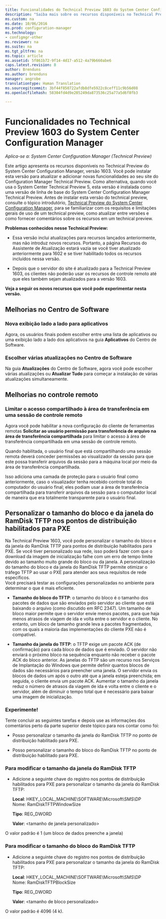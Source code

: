 ```yaml
---
title: Funcionalidades do Technical Preview 1603 do System Center Configuration Manager | Microsoft Docs
description: "Saiba mais sobre os recursos disponíveis no Technical Preview do System Center Configuration Manager, versão 1603."
ms.custom: na
ms.date: 10/06/2016
ms.prod: configuration-manager
ms.technology:
- configmgr-other
ms.reviewer: na
ms.suite: na
ms.tgt_pltfrm: na
ms.topic: article
ms.assetid: 5f861b72-9f14-4d17-a512-4a79b660abe6
caps.latest.revision: 8
author: Brenduns
ms.author: brenduns
manager: angrobe
translationtype: Human Translation
ms.sourcegitcommit: 3bf44f850722afdb8dfe5922c8ceff11c9b56d08
ms.openlocfilehash: 58304fd4d9e205249da873536c25a77a5d6f8fb3

---
```

# <a name="capabilities-in-technical-preview-1603-for-system-center-configuration-manager"></a>Funcionalidades no Technical Preview 1603 do System Center Configuration Manager

*Aplica-se a: System Center Configuration Manager (Technical Preview)*

Este artigo apresenta os recursos disponíveis no Technical Preview do System Center Configuration Manager, versão 1603. Você pode instalar esta versão para atualizar e adicionar novas funcionalidades ao seu site do Configuration Manager Technical Preview. Como alternativa, quando você usa o System Center Technical Preview 5, esta versão é instalada como uma versão de linha de base do System Center Configuration Manager Technical Preview. Antes de instalar esta versão do technical preview, consulte o tópico introdutório, [Technical Preview do System Center Configuration Manager](../../core/get-started/technical-preview.md), para se familiarizar com os requisitos e limitações gerais de uso de um technical preview, como atualizar entre versões e como fornecer comentários sobre os recursos em um technical preview.  

 **Problemas conhecidos nesse Technical Preview:**  

-   Essa versão inclui atualizações para recursos lançados anteriormente, mas não introduz novos recursos. Portanto, a página Recursos do Assistente de Atualização estará vazia se você tiver atualizado anteriormente para 1602 e se tiver habilitado todos os recursos incluídos nessa versão.  

-   Depois que o servidor do site é atualizado para a Technical Preview 1603, os clientes não poderão usar os recursos de controle remoto até que eles também sejam atualizados para a versão 1603.  

 **Veja a seguir os novos recursos que você pode experimentar nesta versão.**  

##  <a name="a-namebkmksc1603a-improvements-to-software-center"></a><a name="BKMK_SC1603"></a> Melhorias no Centro de Software  

### <a name="new-tiled-view-for-apps"></a>Nova exibição lado a lado para aplicativos  
 Agora, os usuários finais podem escolher entre uma lista de aplicativos ou uma exibição lado a lado dos aplicativos na guia **Aplicativos** do Centro de Software.  

### <a name="select-multiple-updates-in-software-center"></a>Escolher várias atualizações no Centro de Software  
 Na guia **Atualizações** do Centro de Software, agora você pode escolher várias atualizações ou **Atualizar Tudo** para começar a instalação de várias atualizações simultaneamente.  

##  <a name="a-namebkmkrc1603a-improvements-to-remote-control"></a><a name="BKMK_RC1603"></a> Melhorias no controle remoto  

### <a name="limit-shared-clipboard-access-in-a-remote-control-session"></a>Limitar o acesso compartilhado à área de transferência em uma sessão de controle remoto  
 Agora você pode habilitar a nova configuração do cliente de ferramentas remotas **Solicitar ao usuário permissão para transferência de arquivo na área de transferência compartilhada** para limitar o acesso à área de transferência compartilhada em uma sessão de controle remoto.  

 Quando habilitada, o usuário final que está compartilhando uma sessão remota deverá conceder permissões ao visualizador da sessão para que este possa transferir arquivos da sessão para a máquina local por meio da área de transferência compartilhada.  

 Isso adiciona uma camada de proteção para o usuário final como anteriormente, caso o visualizador tenha recebido controle total do computador do usuário final; eles podiam usar a área de transferência compartilhada para transferir arquivos da sessão para o computador local de maneira que era totalmente transparente para o usuário final.  

##  <a name="a-namebkmkramdisktftpa-customize-the-ramdisk-tftp-block-size-and-window-size-on-pxe-enabled-distribution-points"></a><a name="BKMK_RamDiskTFTP"></a> Personalizar o tamanho do bloco e da janela do RamDisk TFTP nos pontos de distribuição habilitados para PXE  
 Na Technical Preview 1603, você pode personalizar o tamanho do bloco e da janela do RamDisk TFTP para pontos de distribuição habilitados para PXE. Se você tiver personalizado sua rede, isso poderá fazer com que o download da imagem de inicialização falhe com um erro de tempo limite devido ao tamanho muito grande do bloco ou da janela. A personalização do tamanho do bloco e da janela do RamDisk TFTP permite otimizar o tráfego TFTP ao usar o PXE para atender aos seus requisitos de rede específicos.   
Você precisará testar as configurações personalizadas no ambiente para determinar o que é mais eficiente.  

-   **Tamanho do bloco do TFTP**: o tamanho do bloco é o tamanho dos pacotes de dados que são enviados pelo servidor ao cliente que está baixando o arquivo (como discutido em RFC 2347). Um tamanho de bloco maior permite que o servidor envie menos pacotes, para que haja menos atrasos de viagem de ida e volta entre o servidor e o cliente. No entanto, um bloco de tamanho grande leva a pacotes fragmentados, com os quais a maioria das implementações do cliente PXE não é compatível.  

-   **Tamanho da janela do TFTP**: o TFTP exige um pacote ACK (de confirmação) para cada bloco de dados que é enviado. O servidor não enviará o próximo bloco na sequência enquanto não receber o pacote ACK do bloco anterior. As janelas do TFTP são um recurso nos Serviços de Implantação do Windows que permite definir quantos blocos de dados são necessários para preencher uma janela. O servidor envia os blocos de dados um após o outro até que a janela esteja preenchida; em seguida, o cliente envia um pacote ACK. Aumentar o tamanho da janela reduz o número de atrasos da viagem de ida e volta entre o cliente e o servidor, além de diminuir o tempo total que é necessário para baixar uma imagem de inicialização.  

### <a name="try-it-out"></a>Experimente!  
 Tente concluir as seguintes tarefas e depois use as informações dos comentários perto da parte superior deste tópico para nos contar como foi:  

-   Posso personalizar o tamanho da janela do RamDisk TFTP no ponto de distribuição habilitado para PXE.  

-   Posso personalizar o tamanho do bloco do RamDisk TFTP no ponto de distribuição habilitado para PXE.  

### <a name="to-modify-the-ramdisk-tftp-window-size"></a>Para modificar o tamanho da janela do RamDisk TFTP  

-   Adicione a seguinte chave do registro nos pontos de distribuição habilitados para PXE para personalizar o tamanho da janela do RamDisk TFTP:  

     **Local**: HKEY_LOCAL_MACHINE\SOFTWARE\Microsoft\SMS\DP  
    Nome: RamDiskTFTPWindowSize  

     **Tipo**: REG_DWORD  

     **Valor**: &lt;tamanho de janela personalizado\>  

 O valor padrão é 1 (um bloco de dados preenche a janela)  

### <a name="to-modify-the-ramdisk-tftp-block-size"></a>Para modificar o tamanho do bloco do RamDisk TFTP  

-   Adicione a seguinte chave do registro nos pontos de distribuição habilitados para PXE para personalizar o tamanho da janela do RamDisk TFTP:  

     **Local**: HKEY_LOCAL_MACHINE\SOFTWARE\Microsoft\SMS\DP  
    Nome: RamDiskTFTPBlockSize  

     **Tipo**: REG_DWORD  

     **Valor**: &lt;tamanho de bloco personalizado\>  

 O valor padrão é 4096 (4 k).  



<!--HONumber=Dec16_HO3-->


